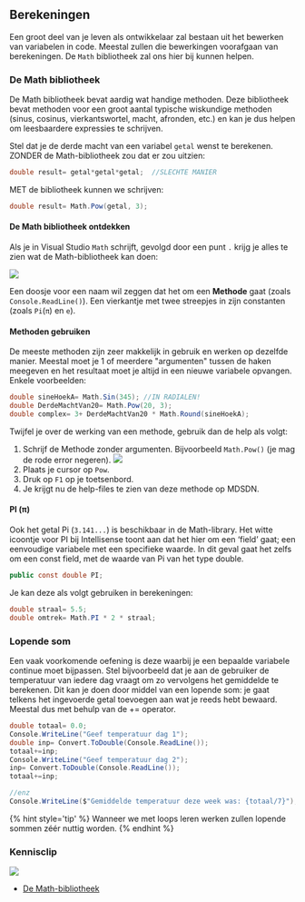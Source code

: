 
## Berekeningen

Een groot deel van je leven als ontwikkelaar zal bestaan uit het bewerken van variabelen in code. Meestal zullen die bewerkingen voorafgaan van berekeningen. De ``Math`` bibliotheek zal ons hier bij kunnen helpen.


### De Math bibliotheek
De Math bibliotheek bevat aardig wat handige methoden. Deze bibliotheek bevat methoden voor een groot aantal typische wiskundige methoden (sinus, cosinus, vierkantswortel, macht, afronden, etc.) en kan je dus helpen om leesbaardere expressies te schrijven.

Stel dat je de derde macht van een variabel ``getal`` wenst te berekenen. ZONDER de Math-bibliotheek zou dat er zou uitzien:
```csharp
double result= getal*getal*getal;  //SLECHTE MANIER
```

MET de bibliotheek kunnen we schrijven:
```csharp
double result= Math.Pow(getal, 3);
```

#### De Math bibliotheek ontdekken

Als je in Visual Studio ``Math`` schrijft, gevolgd door een punt ``.`` krijg je alles te zien wat de Math-bibliotheek kan doen:


![](../assets/4_methoden/methoden3.png)


Een doosje voor een naam wil zeggen dat het om een **Methode** gaat (zoals ``Console.ReadLine()``). Een vierkantje met twee streepjes in zijn constanten (zoals ``Pi``(``π``) en ``e``).

#### Methoden gebruiken

De meeste methoden zijn zeer makkelijk in gebruik en werken op dezelfde manier. Meestal moet je 1 of meerdere "argumenten" tussen de haken meegeven en het resultaat moet je altijd in een nieuwe variabele opvangen. Enkele voorbeelden:
```csharp
double sineHoekA= Math.Sin(345); //IN RADIALEN!
double DerdeMachtVan20= Math.Pow(20, 3);
double complex= 3+ DerdeMachtVan20 * Math.Round(sineHoekA);
```

Twijfel je over de werking van een methode, gebruik dan de help als volgt:

1. Schrijf de Methode zonder argumenten. Bijvoorbeeld ``Math.Pow()`` (je mag de rode error negeren). ![](../assets/4_methoden/math.png)
2. Plaats je cursor op ``Pow``.
3. Druk op ``F1`` op je toetsenbord.
4. Je krijgt nu de help-files te zien van deze methode op MDSDN.

#### PI (π)

Ook het getal Pi  (``3.141...``) is beschikbaar in de Math-library. Het witte icoontje voor PI bij Intellisense toont aan dat het hier om een ‘field’ gaat; een eenvoudige variabele met een specifieke waarde. In dit geval gaat het zelfs om een const field, met de waarde van Pi van het type double.

```csharp
public const double PI;
```

Je kan deze als volgt gebruiken in berekeningen:
```csharp
double straal= 5.5;
double omtrek= Math.PI * 2 * straal;
```

### Lopende som
Een vaak voorkomende oefening is deze waarbij je een bepaalde variabele continue moet bijpassen. Stel bijvoorbeeld dat je aan de gebruiker de temperatuur van iedere dag vraagt om zo vervolgens het gemiddelde te berekenen. Dit kan je doen door middel van een lopende som: je gaat telkens het ingevoerde getal toevoegen aan wat je reeds hebt bewaard. Meestal dus met behulp van de += operator.

```csharp
double totaal= 0.0;
Console.WriteLine("Geef temperatuur dag 1");
double inp= Convert.ToDouble(Console.ReadLine());
totaal+=inp;
Console.WriteLine("Geef temperatuur dag 2");
inp= Convert.ToDouble(Console.ReadLine());
totaal+=inp;

//enz
Console.WriteLine($"Gemiddelde temperatuur deze week was: {totaal/7}");
```

{% hint style='tip' %}
Wanneer we met loops leren werken zullen lopende sommen zéér nuttig worden. 
{% endhint %}


### Kennisclip
![](../assets/infoclip.png)
* [De Math-bibliotheek](https://ap.cloud.panopto.eu/Panopto/Pages/Viewer.aspx?id=4d790ab9-e3b9-4e4b-bf59-a976007197fa)
